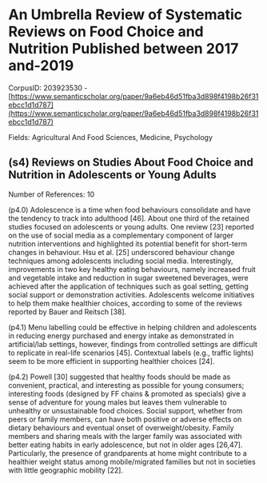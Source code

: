 # An Umbrella Review of Systematic Reviews on Food Choice and Nutrition Published between 2017 and-2019

CorpusID: 203923530 - [https://www.semanticscholar.org/paper/9a6eb46d51fba3d898f4198b26f31ebcc1d1d787](https://www.semanticscholar.org/paper/9a6eb46d51fba3d898f4198b26f31ebcc1d1d787)

Fields: Agricultural And Food Sciences, Medicine, Psychology

## (s4) Reviews on Studies About Food Choice and Nutrition in Adolescents or Young Adults
Number of References: 10

(p4.0) Adolescence is a time when food behaviours consolidate and have the tendency to track into adulthood [46]. About one third of the retained studies focused on adolescents or young adults. One review [23] reported on the use of social media as a complementary component of larger nutrition interventions and highlighted its potential benefit for short-term changes in behaviour. Hsu et al. [25] underscored behaviour change techniques among adolescents including social media. Interestingly, improvements in two key healthy eating behaviours, namely increased fruit and vegetable intake and reduction in sugar sweetened beverages, were achieved after the application of techniques such as goal setting, getting social support or demonstration activities. Adolescents welcome initiatives to help them make healthier choices, according to some of the reviews reported by Bauer and Reitsch [38].

(p4.1) Menu labelling could be effective in helping children and adolescents in reducing energy purchased and energy intake as demonstrated in artificial/lab settings, however, findings from controlled settings are difficult to replicate in real-life scenarios [45]. Contextual labels (e.g., traffic lights) seem to be more efficient in supporting healthier choices [24].

(p4.2) Powell [30] suggested that healthy foods should be made as convenient, practical, and interesting as possible for young consumers; interesting foods (designed by FF chains & promoted as specials) give a sense of adventure for young males but leaves them vulnerable to unhealthy or unsustainable food choices. Social support, whether from peers or family members, can have both positive or adverse effects on dietary behaviours and eventual onset of overweight/obesity. Family members and sharing meals with the larger family was associated with better eating habits in early adolescence, but not in older ages [26,47]. Particularly, the presence of grandparents at home might contribute to a healthier weight status among mobile/migrated families but not in societies with little geographic mobility [22].
